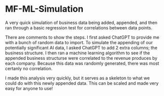 # MF-ML-Simulation
A very quick simulation of business data being added, appended, and then ran through a basic regression test for correlations between data points.

There are comments to show the steps. I first asked ChatGPT to provide me with a bunch of random data to import. To simulate
the appending of our potentially significant AI data, I asked ChatGPT to add 2 extra columns; the business structure. I then ran a machine learning algorithm to see if the appended business structurse were correlated to the revenue produces by each
company. Because this data was randomly generated, there was most certanly no correlation. 

I made this analysis very quickly, but it serves as a skeleton to what we could do with this newly appended data. This can
be scaled and made very easy for anyone to use!
